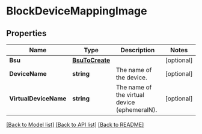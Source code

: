 # BlockDeviceMappingImage

## Properties

Name | Type | Description | Notes
------------ | ------------- | ------------- | -------------
**Bsu** | [**BsuToCreate**](BsuToCreate.md) |  | [optional] 
**DeviceName** | **string** | The name of the device. | [optional] 
**VirtualDeviceName** | **string** | The name of the virtual device (ephemeralN). | [optional] 

[[Back to Model list]](../README.md#documentation-for-models) [[Back to API list]](../README.md#documentation-for-api-endpoints) [[Back to README]](../README.md)


